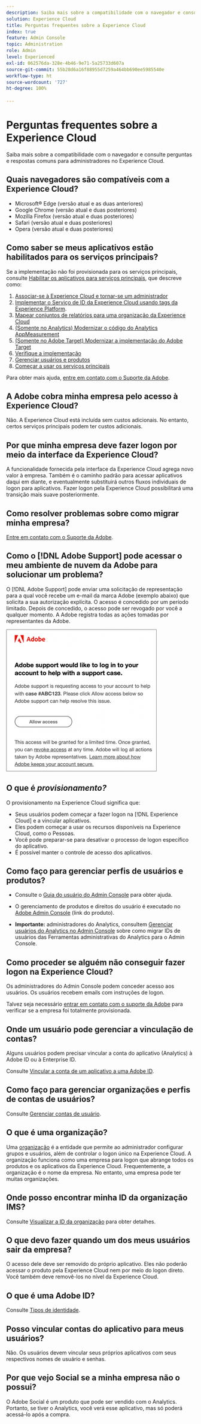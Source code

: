 ```yaml
---
description: Saiba mais sobre a compatibilidade com o navegador e consulte perguntas e respostas comuns para administradores na Adobe Experience Cloud.
solution: Experience Cloud
title: Perguntas frequentes sobre a Experience Cloud
index: true
feature: Admin Console
topic: Administration
role: Admin
level: Experienced
exl-id: 062576da-328e-4b46-9e71-5a25733d607a
source-git-commit: 55b28d6a16f88955d7259a464bb690ee5985540e
workflow-type: ht
source-wordcount: '727'
ht-degree: 100%

---
```


# Perguntas frequentes sobre a Experience Cloud

Saiba mais sobre a compatibilidade com o navegador e consulte perguntas e respostas comuns para administradores no Experience Cloud.

## Quais navegadores são compatíveis com a Experience Cloud?

* Microsoft® Edge (versão atual e as duas anteriores)
* Google Chrome (versão atual e duas posteriores)
* Mozilla Firefox (versão atual e duas posteriores)
* Safari (versão atual e duas posteriores)
* Opera (versão atual e duas posteriores)

## Como saber se meus aplicativos estão habilitados para os serviços principais?

Se a implementação não foi provisionada para os serviços principais, consulte [Habilitar os aplicativos para serviços principais](core-services.md#concept_07ED1D5C64234E77976E6D572E78FB9C), que descreve como:

1. [Associar-se à Experience Cloud e tornar-se um administrador](core-services.md#section_2423F0BD3DF642658103310EE5EA6154)
1. [Implementar o Serviço de ID da Experience Cloud usando tags da Experience Platform](https://experienceleague.adobe.com/docs/experience-platform/tags/get-started/quick-start.html?lang=pt-BR).
1. [Mapear conjuntos de relatórios para uma organização da Experience Cloud](core-services.md#concept_apg_zq2_rw)
1. [(Somente no Analytics) Modernizar o código do Analytics AppMeasurement](core-services.md#section_1798D9D0F05C47E29816AC4EEB9A0913)
1. [(Somente no Adobe Target) Modernizar a implementação do Adobe Target](core-services.md#section_C2F4493C7A36406DAE2266B429A4BD24)
1. [Verifique a implementação](core-services.md#section_E641782A0F4F44AF8C9C91216BE330D5)
1. [Gerenciar usuários e produtos](core-services.md#section_B6E95F4E0E12483CB9DA99CBC0C5A4AF)
1. [Começar a usar os serviços principais](core-services.md#section_960C06093623462E8EA247B3E97274A1)

Para obter mais ajuda, [entre em contato com o Suporte da Adobe](https://experienceleague.adobe.com/?support-solution=General&amp;lang=pt-BR#support).

## A Adobe cobra minha empresa pelo acesso à Experience Cloud?

Não. A Experience Cloud está incluída sem custos adicionais. No entanto, certos serviços principais podem ter custos adicionais.

## Por que minha empresa deve fazer logon por meio da interface da Experience Cloud?

A funcionalidade fornecida pela interface da Experience Cloud agrega novo valor à empresa. Também é o caminho padrão para acessar aplicativos daqui em diante, e eventualmente substituirá outros fluxos individuais de logon para aplicativos. Fazer logon pela Experience Cloud possibilitará uma transição mais suave posteriormente.

## Como resolver problemas sobre como migrar minha empresa?

[Entre em contato com o Suporte da Adobe](https://experienceleague.adobe.com/?support-solution=General&amp;lang=pt-BR#support).

## Como o [!DNL Adobe Support] pode acessar o meu ambiente de nuvem da Adobe para solucionar um problema?

O [!DNL Adobe Support] pode enviar uma solicitação de representação para a qual você recebe um e-mail da marca Adobe (exemplo abaixo) que solicita a sua autorização explícita. O acesso é concedido por um período limitado. Depois de concedido, o acesso pode ser revogado por você a qualquer momento. A Adobe registra todas as ações tomadas por representantes da Adobe.

![Caso de suporte da Adobe](assets/support-email.png)

## O que é _provisionamento?_

O provisionamento na Experience Cloud significa que:

* Seus usuários podem começar a fazer logon na [!DNL Experience Cloud] e a vincular aplicativos.
* Eles podem começar a usar os recursos disponíveis na Experience Cloud, como o Pessoas.
* Você pode preparar-se para desativar o processo de logon específico do aplicativo.
* É possível manter o controle de acesso dos aplicativos.

## Como faço para gerenciar perfis de usuários e produtos?

* Consulte o [Guia do usuário do Admin Console](https://helpx.adobe.com/br/enterprise/admin-guide.html) para obter ajuda.

* O gerenciamento de produtos e direitos do usuário é executado no [Adobe Admin Console](https://adminconsole.adobe.com/enterprise) (link do produto).

* **Importante:** administradores do Analytics, consultem [Gerenciar usuários do Analytics no Admin Console](https://experienceleague.adobe.com/docs/analytics/admin/user-product-management/migrate-users/c-migration-tool.html?lang=pt-BR) sobre como migrar IDs de usuários das Ferramentas administrativas do Analytics para o Admin Console.

## Como proceder se alguém não conseguir fazer logon na Experience Cloud?

Os administradores do Admin Console podem conceder acesso aos usuários. Os usuários recebem emails com instruções de logon.

Talvez seja necessário [entrar em contato com o suporte da Adobe](https://experienceleague.adobe.com/?support-solution=General&amp;lang=pt-BR#support) para verificar se a empresa foi totalmente provisionada.

## Onde um usuário pode gerenciar a vinculação de contas?

Alguns usuários podem precisar vincular a conta do aplicativo (Analytics) à Adobe ID ou à Enterprise ID.

Consulte [Vincular a conta de um aplicativo a uma Adobe ID](organizations.md#task_FD389E78640848919E247AC5E95B8369).

## Como faço para gerenciar organizações e perfis de contas de usuários?

Consulte [Gerenciar contas de usuário](organizations.md#topic_C31CB834F109465A82ED57FF0563B3F1).

## O que é uma organização?

Uma [organização](organizations.md) é a entidade que permite ao administrador configurar grupos e usuários, além de controlar o logon único na Experience Cloud. A organização funciona como uma empresa para logon que abrange todos os produtos e os aplicativos da Experience Cloud. Frequentemente, a organização é o nome da empresa. No entanto, uma empresa pode ter muitas organizações.

## Onde posso encontrar minha ID da organização IMS?

Consulte [Visualizar a ID da organização](organizations.md) para obter detalhes.

## O que devo fazer quando um dos meus usuários sair da empresa?

O acesso dele deve ser removido do próprio aplicativo. Eles não poderão acessar o produto pela Experience Cloud nem por meio do logon direto. Você também deve removê-los no nível da Experience Cloud.

## O que é uma Adobe ID?

Consulte [Tipos de identidade](https://helpx.adobe.com/br/enterprise/using/identity.html).

## Posso vincular contas do aplicativo para meus usuários?

Não. Os usuários devem vincular seus próprios aplicativos com seus respectivos nomes de usuário e senhas.

## Por que vejo Social se a minha empresa não o possui?

O Adobe Social é um produto que pode ser vendido com o Analytics. Portanto, se tiver o Analytics, você verá esse aplicativo, mas só poderá acessá-lo após a compra.
